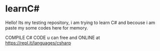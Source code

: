 # learnC#
Hello! Its my testing repository, i am trying to learn C# and becouse i am paste my some codes here for memory.

COMPILE C# CODE u can free and ONLINE at https://repl.it/languages/csharp
